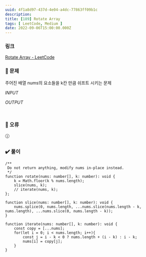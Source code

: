 ```yaml
---
uuid: 4f1a8d97-437d-4e04-a4dc-77863ff09b1c
description: 
title: [189] Rotate Array
tags: [ LeetCode, Medium ]
date: 2022-09-06T15:00:00.000Z
---
```








### 링크

[Rotate Array - LeetCode](https://leetcode.com/problems/rotate-array/)

### 📝 문제

주어진 배열 nums의 요소들을 k칸 만큼 쉬프트 시키는 문제

*INPUT*

*OUTPUT*

```jsx

```

```jsx

```

### 🚨 오류

<aside>
🕧

</aside>

### ✔️ 풀이

```tsx
/**
 Do not return anything, modify nums in-place instead.
 */
function rotate(nums: number[], k: number): void {
    k = Math.floor(k % nums.length);
    slice(nums, k);
    // iterate(nums, k);
};

function slice(nums: number[], k: number): void {
    nums.splice(0, nums.length, ...nums.slice(nums.length - k, nums.length), ...nums.slice(0, nums.length - k));
}

function iterate(nums: number[], k: number): void {
    const copy = [...nums];
    for(let i = 0; i < nums.length; i++){
        const j = i - k < 0 ? nums.length + (i - k) : i - k;
        nums[i] = copy[j];
    }
}
```